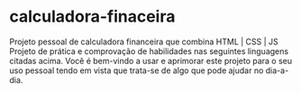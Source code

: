 # calculadora-finaceira
Projeto pessoal de calculadora financeira que combina HTML | CSS | JS
Projeto de prática e comprovação de habilidades nas seguintes linguagens citadas acima. Você é bem-vindo a usar e aprimorar este projeto para o seu uso pessoal tendo em vista que trata-se de algo que pode ajudar no dia-a-dia.
